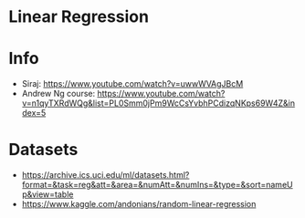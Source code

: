 # Linear Regression

# Info

* Siraj: https://www.youtube.com/watch?v=uwwWVAgJBcM
* Andrew Ng course: https://www.youtube.com/watch?v=n1qyTXRdWQg&list=PL0Smm0jPm9WcCsYvbhPCdizqNKps69W4Z&index=5

# Datasets

* https://archive.ics.uci.edu/ml/datasets.html?format=&task=reg&att=&area=&numAtt=&numIns=&type=&sort=nameUp&view=table
* https://www.kaggle.com/andonians/random-linear-regression
